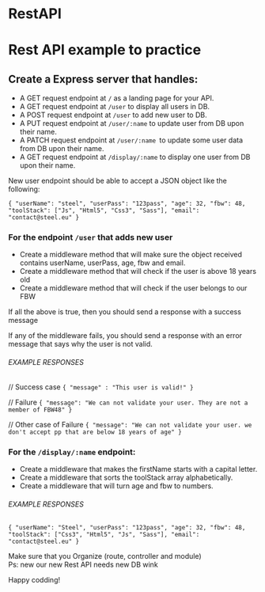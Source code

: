 # RestAPI

# Rest API example to practice

## Create a Express server that handles:

- A GET request endpoint at `/` as a landing page for your API.
- A GET request endpoint at `/user` to display all users in DB.
- A POST request endpoint at `/user` to add new user to DB.
- A PUT request endpoint at `/user/:name` to update user from DB upon their name.
- A PATCH request endpoint at `/user/:name `to update some user data from DB upon their name.
- A GET request endpoint at `/display/:name` to display one user from DB upon their name.

New user endpoint should be able to accept a JSON object like the following:

`{ "userName": "steel", "userPass": "123pass", "age": 32, "fbw": 48, "toolStack": ["Js", "Html5", "Css3", "Sass"], "email": "contact@steel.eu" }`

### For the endpoint `/user` that adds new user

- Create a middleware method that will make sure the object received contains userName, userPass, age, fbw and email.
- Create a middleware method that will check if the user is above 18 years old
- Create a middleware method that will check if the user belongs to our FBW

If all the above is true, then you should send a response with a success message

If any of the middleware fails, you should send a response with an error message that says why the user is not valid.

###### EXAMPLE RESPONSES

// Success case
`{ "message" : "This user is valid!" }`

// Failure
`{ "message": "We can not validate your user. They are not a member of FBW48" }`

// Other case of Failure
`{ "message": "We can not validate your user. we don't accept pp that are below 18 years of age" }`

### For the `/display/:name` endpoint:

- Create a middleware that makes the firstName starts with a capital letter.
- Create a middleware that sorts the toolStack array alphabetically.
- Create a middleware that will turn age and fbw to numbers.

###### EXAMPLE RESPONSES

`{ "userName": "Steel", "userPass": "123pass", "age": 32, "fbw": 48, "toolStack": ["Css3", "Html5", "Js", "Sass"], "email": "contact@steel.eu" }`

Make sure that you Organize (route, controller and module)  
Ps: new our new Rest API needs new DB wink

Happy codding!
